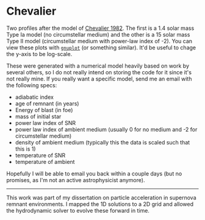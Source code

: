 # Chevalier
Two profiles after the model of [Chevalier 1982](http://adsabs.harvard.edu/full/1982ApJ...259L..85C). The first is a 1.4 solar mass Type Ia model (no circumstellar medium) and the other is a 15 solar mass Type II model (circumstellar medium with power-law index of -2). You can view these plots with [`gnuplot`](http://www.gnuplot.info/) (or something similar). It'd be useful to chage the y-axis to be log-scale.

These were generated with a numerical model heavily based on work by several others, so I do not really intend on storing the code for it since it's not really mine. If you really want a specific model, send me an email with the following specs:

 - adiabatic index
 - age of remnant (in years)
 - Energy of blast (in foe)
 - mass of initial star
 - power law index of SNR
 - power law index of ambient medium (usually 0 for no medium and -2 for circumstellar medium)
 - density of ambient medium (typically this the data is scaled such that this is 1)
 - temperature of SNR
 - temperature of ambient

Hopefully I will be able to email you back within a couple days (but no promises, as I'm not an active astrophysicist anymore).

-------
This work was part of my dissertation on particle acceleration in supernova remnant environments. I mapped the 1D solutions to a 2D grid and allowed the hydrodynamic solver to evolve these forward in time.
